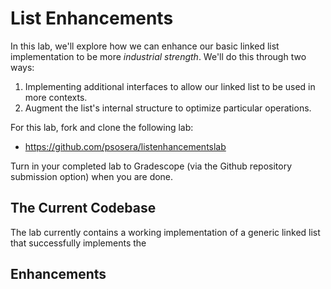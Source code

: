 # List Enhancements

In this lab, we'll explore how we can enhance our basic linked list implementation to be more _industrial strength_.
We'll do this through two ways:

1.  Implementing additional interfaces to allow our linked list to be used in more contexts.
2.  Augment the list's internal structure to optimize particular operations.

For this lab, fork and clone the following lab:

*   <https://github.com/psosera/listenhancementslab>

Turn in your completed lab to Gradescope (via the Github repository submission option) when you are done.

## The Current Codebase

The lab currently contains a working implementation of a generic linked list that successfully implements the 


## Enhancements